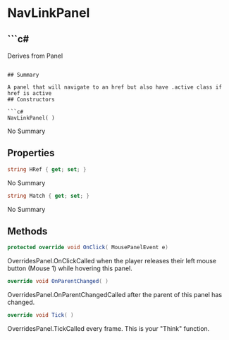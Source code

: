 # NavLinkPanel

## ```c#
Derives from Panel
```

## Summary

A panel that will navigate to an href but also have .active class if href is active
## Constructors

```c#
NavLinkPanel( ) 
```
No Summary
## Properties

```c#
string HRef { get; set; } 
```
No Summary
```c#
string Match { get; set; } 
```
No Summary
## Methods

```c#
protected override void OnClick( MousePanelEvent e) 
```
OverridesPanel.OnClickCalled when the player releases their left mouse button (Mouse 1) while hovering this panel.
```c#
override void OnParentChanged( ) 
```
OverridesPanel.OnParentChangedCalled after the parent of this panel has changed.
```c#
override void Tick( ) 
```
OverridesPanel.TickCalled every frame. This is your "Think" function.

